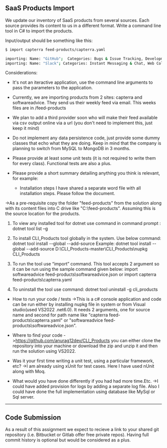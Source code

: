 ## SaaS Products Import

We update our inventory of SaaS products from several sources.  Each source provides its content to us in a different format.  Write a command line tool in C# to import the products.

Input/output should be something like this:
 
````bash
$ import capterra feed-products/capterra.yaml

importing: Name: "GitHub";  Categories: Bugs & Issue Tracking, Development Tools; Twitter: @github
importing: Name: "Slack"; Categories: Instant Messaging & Chat, Web Collaboration, Productivity; Twitter: @slackhq
````

Considerations:

- It's not an iteractive application, use the command line arguments to pass the parameters to the application.
- Currently, we are importing products from 2 sites: capterra and softwareadvice.  They send us their weekly feed via email.  This weeks files are in /feed-products
- We plan to add a third provider soon who will make their feed available via csv output online via a url (you don't need to implement this, just keep it mind)
- Do not implement any data persistence code, just provide some dummy classes that echo what they are doing.  Keep in mind that the company is planning to switch from MySQL to MongoDB in 3 months.
- Please provide at least some unit tests (it is not required to write them for every class). Functional tests are also a plus.
- Please provide a short summary detailing anything you think is relevant, for example:

  - Installation steps
  I have shared a separate word file with all installation steps. Please follow the document.
  
->As a pre-requisite copy the folder "feed-products" from the solution along with its content files into C drive like "C:\feed-products". Assuming this is the source location for the products.
1.	To view any installed tool for dotnet use command in command prompt :
dotnet tool list –g
2.	To install CLI_Products tool globally in the system. Use below command:
dotnet tool install --global --add-source <path for nupkg file> <tool name>
Example: dotnet tool install --global --add-source  D:\CLI_Products-master\CLI_Products\nupkg CLI_Products

3.	To run the tool use “import” command. This tool accepts 2 argument so it can be run using the sample command given below:
import softwareadvice feed-products\softwareadvice.json
or
import capterra feed-products\capterra.yaml
 
4.	To uninstall the tool use command:
dotnet tool uninstall -g cli_products


  - How to run your code / tests
	->This is a c# console application and code can be run either by installing nupkg file in system or from Visual studio(used VS2022 .net6.0). It needs 2 arguments, one for source name and second for path name like "capterra feed-products\capterra.yaml" or "softwareadvice feed-products\softwareadvice.json".
  - Where to find your code
  	->https://github.com/anurag12dev/CLI_Products
	you can either clone the repository into your machine or download the zip and unzip it and then run the solution using VS2022.

  - Was it your first time writing a unit test, using a particular framework, etc?
  	->I am already using xUnit for test cases. Here I have used nUnit along with Moq.
  - What would you have done differently if you had had more time.Etc.
  	->I could have added provision for logs by adding a separate log file. Also I could have done the full implementation using database like MySql or Sql server.
* * * 

## Code Submission

As a result of this assignment we expect to recieve a link to your shared git repository (i.e. Bitbucket or Gitlab offer free private repos).
Having full commit history is optional but would be considered as a plus.
